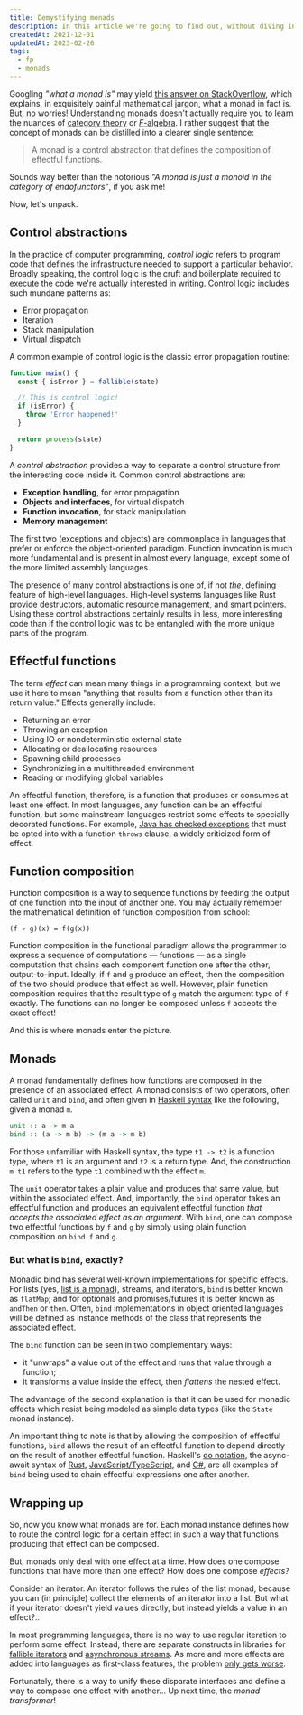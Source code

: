 ```yaml
---
title: Demystifying monads
description: In this article we're going to find out, without diving into tangled mathematical jargon, what monads are and what for we may want to use them.
createdAt: 2021-12-01
updatedAt: 2023-02-26
tags:
  - fp
  - monads
---
```


Googling _"what a monad is"_ may yield [this answer on StackOverflow], which explains, in exquisitely painful mathematical jargon, what a monad in fact is. But, no worries! Understanding monads doesn't actually require you to learn the nuances of [category theory] or [_F_-algebra]. I rather suggest that the concept of monads can be distilled into a clearer single sentence:

> A monad is a control abstraction that defines the composition of effectful functions.

Sounds way better than the notorious _"A monad is just a monoid in the category of endofunctors"_, if you ask me!

Now, let's unpack.

## Control abstractions

In the practice of computer programming, _control logic_ refers to program code that defines the infrastructure needed to support a particular behavior. Broadly speaking, the control logic is the cruft and boilerplate required to execute the code we're actually interested in writing. Control logic includes such mundane patterns as:

- Error propagation
- Iteration
- Stack manipulation
- Virtual dispatch

A common example of control logic is the classic error propagation routine:

```javascript
function main() {
  const { isError } = fallible(state)

  // This is control logic!
  if (isError) {
    throw 'Error happened!'
  }

  return process(state)
}
```

A _control abstraction_ provides a way to separate a control structure from the interesting code inside it. Common control abstractions are:

- **Exception handling**, for error propagation
- **Objects and interfaces**, for virtual dispatch
- **Function invocation**, for stack manipulation
- **Memory management**

The first two (exceptions and objects) are commonplace in languages that prefer or enforce the object-oriented paradigm. Function invocation is much more fundamental and is present in almost every language, except some of the more limited assembly languages.

The presence of many control abstractions is one of, if not _the_, defining feature of high-level languages. High-level systems languages like Rust provide destructors, automatic resource management, and smart pointers. Using these control abstractions certainly results in less, more interesting code than if the control logic was to be entangled with the more unique parts of the program.

## Effectful functions

The term _effect_ can mean many things in a programming context, but we use it here to mean "anything that results from a function other than its return value." Effects generally include:

- Returning an error
- Throwing an exception
- Using IO or nondeterministic external state
- Allocating or deallocating resources
- Spawning child processes
- Synchronizing in a multithreaded environment
- Reading or modifying global variables

An effectful function, therefore, is a function that produces or consumes at least one effect. In most languages, any function can be an effectful function, but some mainstream languages restrict some effects to specially decorated functions. For example, [Java has checked exceptions] that must be opted into with a function `throws` clause, a widely criticized form of effect.

## Function composition

Function composition is a way to sequence functions by feeding the output of one function into the input of another one. You may actually remember the mathematical definition of function composition from school:

```
(f ∘ g)(x) = f(g(x))
```

Function composition in the functional paradigm allows the programmer to express a sequence of computations — functions — as a single computation that chains each component function one after the other, output-to-input. Ideally, if `f` and `g` produce an effect, then the composition of the two should produce that effect as well. However, plain function composition requires that the result type of `g` match the argument type of `f` exactly. The functions can no longer be composed unless `f` accepts the exact effect!

And this is where monads enter the picture.

## Monads

A monad fundamentally defines how functions are composed in the presence of an associated effect. A monad consists of two operators, often called `unit` and `bind`, and often given in [Haskell syntax] like the following, given a monad `m`.

```haskell
unit :: a -> m a
bind :: (a -> m b) -> (m a -> m b)
```

For those unfamiliar with Haskell syntax, the type `t1 -> t2` is a function type, where `t1` is an argument and `t2` is a return type. And, the construction `m t1` refers to the type `t1` combined with the effect `m`.

The `unit` operator takes a plain value and produces that same value, but within the associated effect. And, importantly, the `bind` operator takes an effectful function and produces an equivalent effectful function _that accepts the associated effect as an argument_. With `bind`, one can compose two effectful functions by `f` and `g` by simply using plain function composition on `bind f` and `g`.

### But what is `bind`, exactly?

Monadic bind has several well-known implementations for specific effects. For lists (yes, [list is a monad]), streams, and iterators, `bind` is better known as `flatMap`; and for optionals and promises/futures it is better known as `andThen` or `then`. Often, `bind` implementations in object oriented languages will be defined as instance methods of the class that represents the associated effect.

The `bind` function can be seen in two complementary ways:

- it "unwraps" a value out of the effect and runs that value through a function;
- it transforms a value inside the effect, then _flattens_ the nested effect.

The advantage of the second explanation is that it can be used for monadic effects which resist being modeled as simple data types (like the `State` monad instance).

An important thing to note is that by allowing the composition of effectful functions, `bind` allows the result of an effectful function to depend directly on the result of another effectful function. Haskell's [do notation], the async-await syntax of [Rust], [JavaScript/TypeScript], and [C#], are all examples of `bind` being used to chain effectful expressions one after another.

## Wrapping up

So, now you know what monads are for. Each monad instance defines how to route the control logic for a certain effect in such a way that functions producing that effect can be composed.

But, monads only deal with one effect at a time. How does one compose functions that have more than one effect? How does one compose _effects?_

Consider an iterator. An iterator follows the rules of the list monad, because you can (in principle) collect the elements of an iterator into a list. But what if your iterator doesn't yield values directly, but instead yields a value in an effect?..

In most programming languages, there is no way to use regular iteration to perform some effect. Instead, there are separate constructs in libraries for [fallible iterators] and [asynchronous streams]. As more and more effects are added into languages as first-class features, the problem [only gets worse].

Fortunately, there is a way to unify these disparate interfaces and define a way to compose one effect with another... Up next time, the _monad transformer_!

<!-- Links. -->

[this answer on stackoverflow]: https://stackoverflow.com/a/3870310
[category theory]: https://en.wikipedia.org/wiki/Category_theory
[_f_-algebra]: https://en.wikipedia.org/wiki/F-algebra
[java has checked exceptions]: https://docs.oracle.com/javase/tutorial/essential/exceptions/catchOrDeclare.html
[haskell syntax]: https://hackage.haskell.org/package/base-4.14.1.0/docs/Control-Monad.html#v:-62--62--61-
[list is a monad]: https://stackoverflow.com/questions/35698485/how-is-list-a-monad
[do notation]: https://wiki.haskell.org/Monad#do-notation
[rust]: https://rust-lang.github.io/async-book/01_getting_started/04_async_await_primer.html
[c#]: https://docs.microsoft.com/en-us/dotnet/csharp/language-reference/operators/await
[javascript/typescript]: https://developer.mozilla.org/en-US/docs/Web/JavaScript/Reference/Global_Objects/Promise
[fallible iterators]: https://docs.rs/fallible-iterator/0.2.0/fallible_iterator/
[asynchronous streams]: https://docs.microsoft.com/en-us/dotnet/csharp/whats-new/csharp-8#asynchronous-streams
[only gets worse]: https://www.reddit.com/r/rust/comments/g0oekn/fallible_iterator_adapters_blogyoshuawuytscom/fnbuim1
